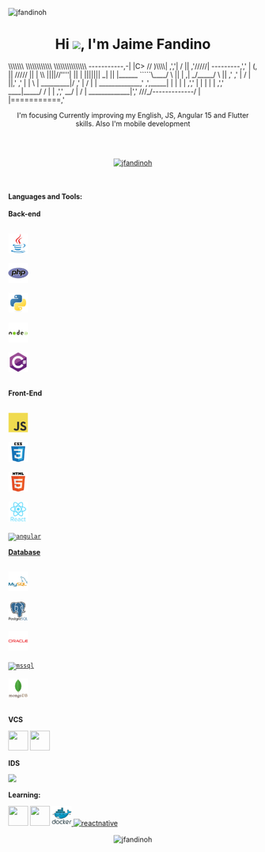 <p align="left"> <img src="https://komarev.com/ghpvc/?username=jfandinoh&label=Profile%20views&color=0e75b6&style=flat" alt="jfandinoh" /> </p>
<h1 align="center">Hi <img src="https://media.giphy.com/media/hvRJCLFzcasrR4ia7z/giphy.gif" width="30px">, I'm Jaime Fandino</h1>
                                     \\\\\\\
                                    \\\\\\\\\\\\
                                  \\\\\\\\\\\\\\\
          -----------,-|           |C>   // )\\\\|
                   ,','|          /    || ,'/////|
        ---------,','  |         (,    ||   /////
                 ||    |          \\  ||||//''''|
                 ||    |           |||||||     _|
                 ||    |______      `````\____/ \
                 ||    |     ,|         _/_____/ \
                 ||  ,'    ,' |        /          |
                 ||,'    ,'   |       |         \  |
        _________|/    ,'     |      /           | |
        _____________,'      ,',_____|      |    | |
                     |     ,','      |      |    | |
                     |   ,','    ____|_____/    /  |
                     | ,','  __/ |             /   |
        _____________|','   ///_/-------------/   |
                      |===========,'

</br>
<p align="center">I'm focusing Currently improving my English, JS, Angular 15 and Flutter skills. Also I'm mobile development</p>
</br></br>
<p align="center"> <a href="https://github.com/ryo-ma/github-profile-trophy"><img src="https://github-profile-trophy.vercel.app/?username=jfandinoh&theme=oldie" alt="jfandinoh" /></a></p>

<p align="left"> <a href="https://twitter.com/" target="blank"><img src="https://img.shields.io/twitter/follow/?logo=twitter&style=for-the-badge" alt="" /></a> </p>

<h4 align="left">Languages and Tools:</h4>

**Back-end**

<code><a href="https://www.java.com" target="_blank" rel="noreferrer"> <img src="https://raw.githubusercontent.com/devicons/devicon/master/icons/java/java-original.svg" alt="java" width="40" height="40"/> </a> </code>
<code><a href="https://www.php.net" target="_blank" rel="noreferrer"> <img src="https://raw.githubusercontent.com/devicons/devicon/master/icons/php/php-original.svg" alt="php" width="40" height="40"/> </a> </code>
<code><a href="https://www.python.org" target="_blank" rel="noreferrer"> <img src="https://raw.githubusercontent.com/devicons/devicon/master/icons/python/python-original.svg" alt="python" width="40" height="40"/> </a> </code>
<code><a href="https://nodejs.org" target="_blank" rel="noreferrer"> <img src="https://raw.githubusercontent.com/devicons/devicon/master/icons/nodejs/nodejs-original-wordmark.svg" alt="nodejs" width="40" height="40"/> </a> </code>
<code><a href="https://www.w3schools.com/cs/" target="_blank" rel="noreferrer"> <img src="https://raw.githubusercontent.com/devicons/devicon/master/icons/csharp/csharp-original.svg" alt="csharp" width="40" height="40"/> </a> </code>
  
**Front-End** 

<code><a href="https://developer.mozilla.org/en-US/docs/Web/JavaScript" target="_blank" rel="noreferrer"> <img src="https://raw.githubusercontent.com/devicons/devicon/master/icons/javascript/javascript-original.svg" alt="javascript" width="40" height="40"/> </a> </code>
<code><a href="https://www.w3schools.com/css/" target="_blank" rel="noreferrer"> <img src="https://raw.githubusercontent.com/devicons/devicon/master/icons/css3/css3-original-wordmark.svg" alt="css3" width="40" height="40"/> </a></code>
<code><a href="https://www.w3.org/html/" target="_blank" rel="noreferrer"> <img src="https://raw.githubusercontent.com/devicons/devicon/master/icons/html5/html5-original-wordmark.svg" alt="html5" width="40" height="40"/> </a> </code>
<code><a href="https://reactjs.org/" target="_blank" rel="noreferrer"> <img src="https://raw.githubusercontent.com/devicons/devicon/master/icons/react/react-original-wordmark.svg" alt="react" width="40" height="40"/> </a> </code>
<code><a href="https://angular.io" target="_blank" rel="noreferrer"> <img src="https://angular.io/assets/images/logos/angular/angular.svg" alt="angular" width="40" height="40"/></code>

**Database**
  
<code><a href="https://www.mysql.com/" target="_blank" rel="noreferrer"> <img src="https://raw.githubusercontent.com/devicons/devicon/master/icons/mysql/mysql-original-wordmark.svg" alt="mysql" width="40" height="40"/> </a></code>
<code><a href="https://www.postgresql.org" target="_blank" rel="noreferrer"> <img src="https://raw.githubusercontent.com/devicons/devicon/master/icons/postgresql/postgresql-original-wordmark.svg" alt="postgresql" width="40" height="40"/> </a></code>
<code><a href="https://www.oracle.com/" target="_blank" rel="noreferrer"> <img src="https://raw.githubusercontent.com/devicons/devicon/master/icons/oracle/oracle-original.svg" alt="oracle" width="40" height="40"/> </a> </code>
<code><a href="https://www.microsoft.com/en-us/sql-server" target="_blank" rel="noreferrer"> <img src="https://www.svgrepo.com/show/303229/microsoft-sql-server-logo.svg" alt="mssql" width="40" height="40"/> </a> </code>
<code><a href="https://www.mongodb.com/" target="_blank" rel="noreferrer"> <img src="https://raw.githubusercontent.com/devicons/devicon/master/icons/mongodb/mongodb-original-wordmark.svg" alt="mongodb" width="40" height="40"/> </a> </code>

**VCS**
  
<a href="https://gitlab.com/" title="GitLab"><img src="https://github.com/hussainweb/hussainweb/blob/main/icons/github.png" width="40" height="40"/></a>
<a href="https://gitlab.com/" title="GitLab"><img src="https://github.com/hussainweb/hussainweb/blob/main/icons/gitlab.png" width="40" height="40"/></a>

**IDS**
  
<a href="https://code.visualstudio.com/" title="Visual Studio Code"><img src="https://github.com/hussainweb/hussainweb/blob/main/icons/vscode.png" /></a>

**Learning:**
  
<a href="https://golang.org/" title="Golang"><img src="https://github.com/hussainweb/hussainweb/blob/main/icons/golang.png" width="40" height="40"/></a>
<a href="https://flutter.dev/" title="Flutter"><img src="https://github.com/hussainweb/hussainweb/blob/main/icons/flutter.png" width="40" height="40"/></a>
<a href="https://www.docker.com/" target="_blank" rel="noreferrer"> <img src="https://raw.githubusercontent.com/devicons/devicon/master/icons/docker/docker-original-wordmark.svg" alt="docker" width="40" height="40"/> </a> 
<a href="https://reactnative.dev/" target="_blank" rel="noreferrer"> <img src="https://reactnative.dev/img/header_logo.svg" alt="reactnative" width="40" height="40"/> </a>

<p align="center"><img align="center" src="https://github-readme-streak-stats.herokuapp.com/?user=jfandinoh&" alt="jfandinoh" /></p>

 <!--
 <details>
<summary><b>📈My GitHub Stats🧠</b>: </summary>
<p align="center">
  <p align="center"><img align="center" src="https://github-readme-stats.vercel.app/api?username=jfandinoh&show_icons=true&locale=en" alt="jfandinoh" /></p>
  <p align="center">&nbsp;<img align="center" src="https://github-readme-stats.vercel.app/api/top-langs?username=jfandinoh&show_icons=true&locale=en&layout=compact" alt="jfandinoh" /></p>
</p>
</details>

<p align="center">
![Made with love in Colombia](https://madewithlove.now.sh/co?heart=true&template=for-the-badge)
</p>
-->
